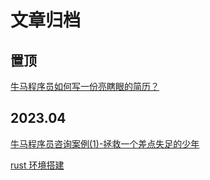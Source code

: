 # 文章归档

## 置顶

[牛马程序员如何写一份亮瞎眼的简历？](/article/mianshi/index.html)

## 2023.04

[牛马程序员咨询案例(1)-拯救一个差点失足的少年](/article/2023.04/1.html)

[rust 环境搭建](/article/rust-learn/chapter1/1.html)
